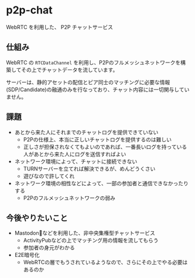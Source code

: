 # p2p-chat

WebRTC を利用した、 P2P チャットサービス

## 仕組み

WebRTC の `RTCDataChannel` を利用し、P2Pのフルメッシュネットワークを構築してその上でチャットデータを流しています。

サーバーは、静的アセットの配信とピア同士のマッチングに必要な情報(SDP/Candidate)の融通のみを行なっており、チャット内容には一切関与していません。

## 課題

- あとから来た人にそれまでのチャットログを提供できていない
  - P2Pの仕様上、本当に正しいチャットログを提供するのは難しい
  - 正しさが担保されなくてもよいのであれば、一番長いログを持っている人があとから来た人にログを送信すればよい
- ネットワーク環境によって、チャットに接続できない
  - TURNサーバーを立てれば解決できるが、めんどうくさい
  - 遊びなので許してくれ
- ネットワーク環境の相性などによって、一部の参加者と通信できなかったりする
  - P2Pのフルメッシュネットワークの弱み

## 今後やりたいこと

- Mastodonなどを利用した、非中央集権型チャットサービス
  - ActivityPubなどの上でマッチング用の情報を流してもらう
  - 参加者の身元がわかる
- E2E暗号化
  - WebRTCの層でもうされているようなので、さらにその上でやる必要はあるのか
